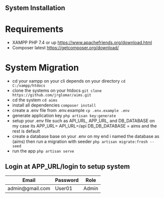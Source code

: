 ## System Installation

# Requirements
- XAMPP PHP 7.4 or up
    https://www.apachefriends.org/download.html
- Composer latest
    https://getcomposer.org/download/

# System Migration
- cd your xampp on your cli depends on your directory
`cd C:/xampp/htdocs`
- clone the systems on your htdocs
`git clone https://github.com/jrglomar/aims.git`
- cd the system
`cd aims`
- install all dependencies
`composer install`
- create a .env file from .env.example
`cp .env.example .env`
- generate application key
`php artisan key:generate`
- setup your .env file such as API_URL, APP_URL, and DB_DATABASE on my case its 
APP_URL=
API_URL=/api
DB_DB_DATABASE = aims
and the rest is default
- create a database base on your .env on my end i named the database as (aims) then run a migration with seeder
`php artisan migrate:fresh --seed`
- run the app
`php artisan serve`


## Login at APP_URL/login to setup system
<div>
    <table>
        <thead>
            <tr>
                <th><strong>Email</strong></th>
                <th><strong>Password</strong></th>
                <th><strong>Role</strong></th>
            </tr>
        </thead>
        <tbody>
            <tr>
                <td>admin@gmail.com</td>
                <td>User01</td>
                <td>Admin</td>
            </tr>
        </tbody>
    </table>
</div>

